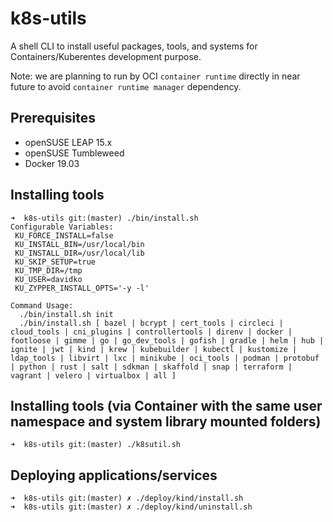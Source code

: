 # k8s-utils

A shell CLI to install useful packages, tools, and systems for Containers/Kuberentes development purpose. 

Note: we are planning to run by OCI `container runtime` directly in near future to avoid `container runtime manager` dependency.

## Prerequisites

- openSUSE LEAP 15.x
- openSUSE Tumbleweed
- Docker 19.03

## Installing tools
```
➜  k8s-utils git:(master) ./bin/install.sh                                                       
Configurable Variables:
 KU_FORCE_INSTALL=false
 KU_INSTALL_BIN=/usr/local/bin
 KU_INSTALL_DIR=/usr/local/lib
 KU_SKIP_SETUP=true
 KU_TMP_DIR=/tmp
 KU_USER=davidko
 KU_ZYPPER_INSTALL_OPTS='-y -l'

Command Usage:
  ./bin/install.sh init
  ./bin/install.sh [ bazel | bcrypt | cert_tools | circleci | cloud_tools | cni_plugins | controllertools | direnv | docker | footloose | gimme | go | go_dev_tools | gofish | gradle | helm | hub | ignite | jwt | kind | krew | kubebuilder | kubectl | kustomize | ldap_tools | libvirt | lxc | minikube | oci_tools | podman | protobuf | python | rust | salt | sdkman | skaffold | snap | terraform | vagrant | velero | virtualbox | all ]

```

## Installing tools (via Container with the same user namespace and system library mounted folders)
```
➜  k8s-utils git:(master) ./k8sutil.sh
```

## Deploying applications/services
```
➜  k8s-utils git:(master) ✗ ./deploy/kind/install.sh 
➜  k8s-utils git:(master) ✗ ./deploy/kind/uninstall.sh 
```